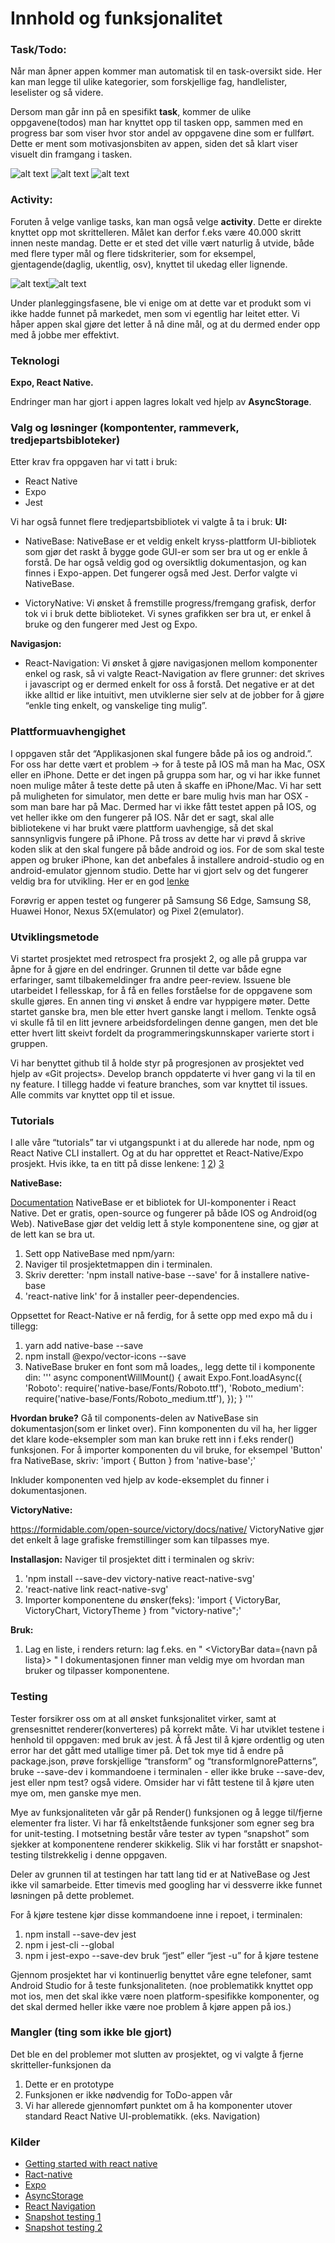 # Innhold og funksjonalitet
### Task/Todo:
Når man åpner appen kommer man automatisk til en task-oversikt side. Her kan man legge til ulike kategorier, som forskjellige fag, handlelister, leselister og så videre.

Dersom man går inn på en spesifikt **task**, kommer de ulike oppgavene(todos) man har knyttet opp til tasken opp, sammen med en progress bar som viser hvor stor andel av oppgavene dine som er fullført. Dette er ment som motivasjonsbiten av appen, siden det så klart viser visuelt din framgang i tasken.

![alt text](https://github.com/IT2810/it2810-webutvikling-h18-prosjekt-3-37/blob/master/documentation/Tasks.png) ![alt text](https://github.com/IT2810/it2810-webutvikling-h18-prosjekt-3-37/blob/master/documentation/TaskProgress.png) ![alt text](https://github.com/IT2810/it2810-webutvikling-h18-prosjekt-3-37/blob/master/documentation/Drawer.png)


### Activity:
Foruten å velge vanlige tasks, kan man også velge **activity**. Dette er direkte knyttet opp mot skrittelleren. Målet kan derfor f.eks være 40.000 skritt innen neste mandag. Dette er et sted det ville vært naturlig å utvide, både med flere typer mål og flere tidskriterier, som for eksempel, gjentagende(daglig, ukentlig, osv), knyttet til ukedag eller lignende.

![alt text](https://github.com/IT2810/it2810-webutvikling-h18-prosjekt-3-37/blob/master/documentation/Activities.png)![alt text](https://github.com/IT2810/it2810-webutvikling-h18-prosjekt-3-37/blob/master/documentation/ActivityEdit.png)


 
Under planleggingsfasene, ble vi enige om at dette var et produkt som vi ikke hadde funnet på markedet, men som vi egentlig har leitet etter. Vi håper appen skal gjøre det letter å nå dine mål, og at du dermed ender opp med å jobbe mer effektivt.


### Teknologi
**Expo, React Native.**
 
Endringer man har gjort i appen lagres lokalt ved hjelp av **AsyncStorage**.

### Valg og løsninger (kompontenter, rammeverk, tredjepartsbibloteker)
Etter krav fra oppgaven har vi tatt i bruk:
- React Native
- Expo
- Jest

Vi har også funnet flere tredjepartsbibliotek vi valgte å ta i bruk:
**UI:**
- NativeBase:
NativeBase er et veldig enkelt kryss-plattform UI-bibliotek som gjør det raskt å bygge gode GUI-er som ser bra ut og er enkle å forstå. De har også veldig god og oversiktlig dokumentasjon, og kan finnes i Expo-appen. Det fungerer også med Jest. Derfor valgte vi NativeBase.

- VictoryNative:
Vi ønsket å fremstille progress/fremgang grafisk, derfor tok vi i bruk dette biblioteket. Vi synes grafikken ser bra ut, er enkel å bruke og den fungerer med Jest og Expo.

**Navigasjon:**
- React-Navigation:
Vi ønsket å gjøre navigasjonen mellom komponenter enkel og rask, så vi valgte React-Navigation av flere grunner: det skrives i javascript og er dermed enkelt for oss å forstå. Det negative er at det ikke alltid er like intuitivt, men utviklerne sier selv at de jobber for å gjøre “enkle ting enkelt, og vanskelige ting mulig”.


### Plattformuavhengighet
I oppgaven står det “Applikasjonen skal fungere både på ios og android.”. For oss har dette vært et problem -> for å teste på IOS må man ha Mac, OSX eller en iPhone. Dette er det ingen på gruppa som har, og vi har ikke funnet noen mulige måter å teste dette på uten å skaffe en iPhone/Mac. Vi har sett på muligheten for simulator, men dette er bare mulig hvis man har OSX - som man bare har på Mac. Dermed har vi ikke fått testet appen på IOS, og vet heller ikke om den fungerer på IOS. Når det er sagt, skal alle bibliotekene vi har brukt være plattform uavhengige, så det skal sannsynligvis fungere på iPhone.
På tross av dette har vi prøvd å skrive koden slik at den skal fungere på både android og ios.
For de som skal teste appen og bruker iPhone, kan det anbefales å installere android-studio og en android-emulator gjennom studio. Dette har vi gjort selv og det fungerer veldig bra for utvikling. Her er en god [lenke](https://developer.android.com/studio/run/emulator)

Forøvrig er appen testet og fungerer på Samsung S6 Edge, Samsung S8, Huawei Honor, Nexus 5X(emulator) og Pixel 2(emulator).

### Utviklingsmetode
Vi startet prosjektet med retrospect fra prosjekt 2, og alle på gruppa var åpne for å gjøre en del endringer. Grunnen til dette var både egne erfaringer, samt tilbakemeldinger fra andre peer-review. Issuene ble utarbeidet I fellesskap, for å få en felles forståelse for de oppgavene som skulle gjøres.
En annen ting vi ønsket å endre var hyppigere møter. Dette startet ganske bra, men ble etter hvert ganske langt i mellom. Tenkte også vi skulle få til en litt jevnere arbeidsfordelingen denne gangen, men det ble etter hvert litt skeivt fordelt da programmeringskunnskaper varierte stort i gruppen.
 
Vi har benyttet github til å holde styr på progresjonen av prosjektet ved hjelp av «Git projects». Develop branch oppdaterte vi hver gang vi la til en ny feature. I tillegg hadde vi feature branches, som var knyttet til issues. Alle commits var knyttet opp til et issue.
 
### Tutorials
I alle våre “tutorials” tar vi utgangspunkt i at du allerede har node, npm og React Native CLI installert. Og at du har opprettet et React-Native/Expo prosjekt. Hvis ikke, ta en titt på disse lenkene:
[1](https://facebook.github.io/react-native/docs/getting-started.html)
[2](https://www.npmjs.com/))
[3](https://nodejs.org/en/)

**NativeBase:**

[Documentation](https://docs.nativebase.io/docs/GetStarted.html)
NativeBase er et bibliotek for UI-komponenter i React Native. Det er gratis, open-source og fungerer på både IOS og Android(og Web). NativeBase gjør det veldig lett å style komponentene sine, og gjør at de lett kan se bra ut.

1. Sett opp NativeBase med npm/yarn:
2. Naviger til prosjektetmappen din i terminalen. 
3. Skriv deretter: 'npm install native-base --save' for å installere native-base
4. 'react-native link' for å installer peer-dependencies.

Oppsettet for React-Native er nå ferdig, for å sette opp med expo må du i tillegg:
1. yarn add native-base --save
2. npm install @expo/vector-icons --save
3. NativeBase bruker en font som må loades,, legg dette til i komponente din:
'''
async componentWillMount() {
  await Expo.Font.loadAsync({
    \'Roboto\': require(\'native-base/Fonts/Roboto.ttf\'),
    \'Roboto_medium\': require(\'native-base/Fonts/Roboto_medium.ttf\'),
  });
}
'''

**Hvordan bruke?**
Gå til components-delen av NativeBase sin dokumentasjon(som er linket over). Finn komponenten du vil ha, her ligger det klare kode-eksempler som man kan bruke rett inn i f.eks render() funksjonen.
For å importer komponenten du vil bruke, for eksempel 'Button' fra NativeBase, skriv:
'import { Button } from \'native-base\';'

Inkluder komponenten ved hjelp av kode-eksemplet du finner i dokumentasjonen.

**VictoryNative:**

https://formidable.com/open-source/victory/docs/native/
VictoryNative gjør det enkelt å lage grafiske fremstillinger som kan tilpasses mye.

**Installasjon:**
Naviger til prosjektet ditt i terminalen og skriv:
1. 'npm install --save-dev victory-native react-native-svg'
2. 'react-native link react-native-svg'
3. Importer komponentene du ønsker(feks): 'import { VictoryBar, VictoryChart, VictoryTheme } from "victory-native";'

**Bruk:**
1. Lag en liste, i renders return: lag f.eks. en 
"<VictoryChart>
   <VictoryBar data={navn på lista}>
</VictoryChart>"
I dokumentasjonen finner man veldig mye om hvordan man bruker og tilpasser komponentene.

### Testing
Tester forsikrer oss om at all ønsket funksjonalitet virker, samt at grensesnittet renderer(konverteres) på korrekt måte. Vi har utviklet testene i henhold til oppgaven: med bruk av jest. Å få Jest til å kjøre ordentlig og uten error har det gått med utallige timer på. Det tok mye tid å endre på package.json, prøve forskjellige “transform” og “transformIgnorePatterns”, bruke --save-dev i kommandoene i terminalen - eller ikke bruke --save-dev, jest eller npm test? også videre. Omsider har vi fått testene til å kjøre uten mye om, men ganske mye men.

Mye av funksjonaliteten vår går på Render() funksjonen og å legge til/fjerne elementer fra lister. Vi har få enkeltstående funksjoner som egner seg bra for unit-testing. I motsetning består våre tester av typen “snapshot” som sjekker at komponentene renderer skikkelig. Slik vi har forstått er snapshot-testing tilstrekkelig i denne oppgaven.

Deler av grunnen til at testingen har tatt lang tid er at NativeBase og Jest ikke vil samarbeide. Etter timevis med googling har vi dessverre ikke funnet løsningen på dette problemet. 

For å kjøre testene kjør disse kommandoene inne i repoet, i terminalen:

1. npm install --save-dev jest
2. npm i jest-cli --global
3. npm i jest-expo --save-dev
bruk “jest” eller “jest -u” for å kjøre testene

Gjennom prosjektet har vi kontinuerlig benyttet våre egne telefoner, samt Android Studio for å teste funksjonaliteten. (noe problematikk knyttet opp mot ios, men det skal ikke være noen platform-spesifikke komponenter, og det skal dermed heller ikke være noe problem å kjøre appen på ios.) 


### Mangler (ting som ikke ble gjort)
Det ble en del problemer mot slutten av prosjektet, og vi valgte å fjerne skritteller-funksjonen da 
1) Dette er en prototype 
2) Funksjonen er ikke nødvendig for ToDo-appen vår 
3) Vi har allerede gjennomført punktet om å ha komponenter utover standard React Native UI-problematikk. (eks. Navigation)


### Kilder
- [Getting started with react native](https://www.safaribooksonline.com/library/view/getting-started-with/9781785885181/ch01.html)
- [Ract-native](https://facebook.github.io/react-native/)
- [Expo](https://expo.io/)
- [AsyncStorage](https://facebook.github.io/react-native/docs/asyncstorage.html)
- [React Navigation](https://reactnavigation.org/docs/en/getting-started.html) 
- [Snapshot testing 1](https://jestjs.io/docs/en/snapshot-testing)
- [Snapshot testing 2](https://scotch.io/tutorials/writing-snapshot-tests-for-react-components-with-jest)
 

